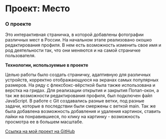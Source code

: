 # Проект: Место

### О проекте

Это интерактивная страничка, в которой добавлены фотографии различных мест в России.
На начальном этапе реализовано окошко редактирования профиля. В нем есть возможность изменить свое имя и род деятельности так, что они меняются и на самой страничке пользователя.

**Технологии, используемые в проекте**

Целью работы было создать страничку, адаптивную для различных устройств, корректно отображающуюся
на экранах самых популярных размеров.
На ряду с флексбокс-вёрсткой была также использована и верстка на гридах.
Для реализации открытия и закрытия Попап-окон, а так же возможности редактирования профиля, был подключен файл JavaScript.
В работе с Git создавались разные ветки, под разные задачи, которые в последствии были смержены с веткой main.
Так же была добавлена возможность добавления и удаления картинок, ставить лайки на понравившиеся, по клику на картинку - возможность просмотра ее в большем масштабе.


[Сcылка на мой проект на GitHub](https://olesia1205.github.io/mesto/index.html)
